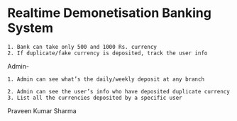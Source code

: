 # Realtime Demonetisation Banking System

```
1. Bank can take only 500 and 1000 Rs. currency
2. If duplicate/fake currency is deposited, track the user info
```

Admin-
```
1. Admin can see what’s the daily/weekly deposit at any branch

2. Admin can see the user’s info who have deposited duplicate currency
3. List all the currencies deposited by a specific user
```

Praveen Kumar Sharma

